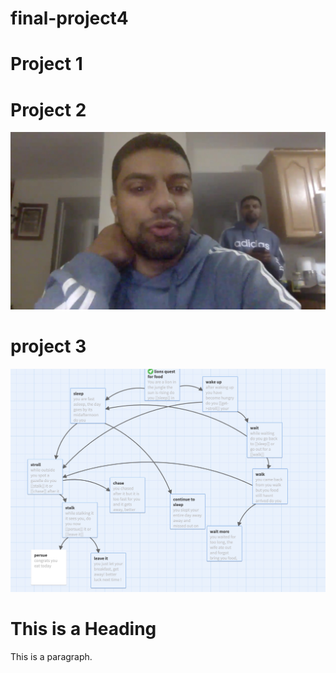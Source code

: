 # final-project4
</head>
<body>
<h1>Project 1</h1
<img src="ss1.jpeg"></body>
<h1>Project 2</h1
<body><img src="ss2.jpeg"></body>
<h1>project 3</h1
<body><img src="ss3.jpeg"></body>
<h1>This is a Heading</h1>
<p>This is a paragraph.</p>

</body>
</html>
